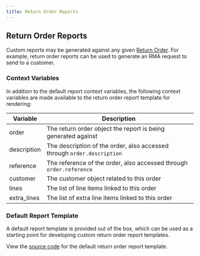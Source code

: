 ```yaml
---
title: Return Order Reports
---
```


## Return Order Reports

Custom reports may be generated against any given [Return Order](../order/return_order.md). For example, return order reports can be used to generate an RMA request to send to a customer.

### Context Variables

In addition to the default report context variables, the following context variables are made available to the return order report template for rendering:

| Variable | Description |
| --- | --- |
| order | The return order object the report is being generated against |
| description | The description of the order, also accessed through `order.description` |
| reference | The reference of the order, also accessed through `order.reference` |
| customer | The customer object related to this order |
| lines | The list of line items linked to this order |
| extra_lines | The list of extra line items linked to this order |

### Default Report Template

A default report template is provided out of the box, which can be used as a starting point for developing custom return order report templates.

View the [source code](https://github.com/inventree/InvenTree/blob/0.14.x/InvenTree/report/templates/report/inventree_return_order_report_base.html) for the default return order report template.
